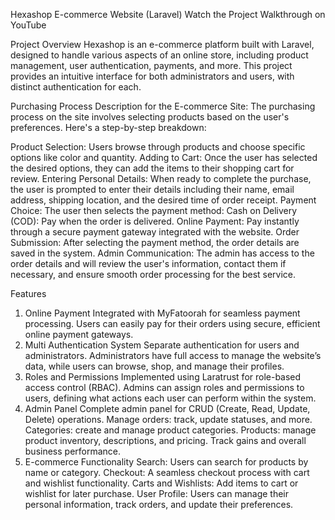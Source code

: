 Hexashop E-commerce Website (Laravel)
Watch the Project Walkthrough on YouTube

Project Overview
Hexashop is an e-commerce platform built with Laravel, designed to handle various aspects of an online store, including product management, user authentication, payments, and more. This project provides an intuitive interface for both administrators and users, with distinct authentication for each.

Purchasing Process Description for the E-commerce Site:
The purchasing process on the site involves selecting products based on the user's preferences. Here's a step-by-step breakdown:

Product Selection: Users browse through products and choose specific options like color and quantity.
Adding to Cart: Once the user has selected the desired options, they can add the items to their shopping cart for review.
Entering Personal Details: When ready to complete the purchase, the user is prompted to enter their details including their name, email address, shipping location, and the desired time of order receipt.
Payment Choice: The user then selects the payment method:
Cash on Delivery (COD): Pay when the order is delivered.
Online Payment: Pay instantly through a secure payment gateway integrated with the website.
Order Submission: After selecting the payment method, the order details are saved in the system.
Admin Communication: The admin has access to the order details and will review the user's information, contact them if necessary, and ensure smooth order processing for the best service.

Features
1. Online Payment
Integrated with MyFatoorah for seamless payment processing.
Users can easily pay for their orders using secure, efficient online payment gateways.
2. Multi Authentication System
Separate authentication for users and administrators.
Administrators have full access to manage the website’s data, while users can browse, shop, and manage their profiles.
3. Roles and Permissions
Implemented using Laratrust for role-based access control (RBAC).
Admins can assign roles and permissions to users, defining what actions each user can perform within the system.
4. Admin Panel
Complete admin panel for CRUD (Create, Read, Update, Delete) operations.
Manage orders: track, update statuses, and more.
Categories: create and manage product categories.
Products: manage product inventory, descriptions, and pricing.
Track gains and overall business performance.
5. E-commerce Functionality
Search: Users can search for products by name or category.
Checkout: A seamless checkout process with cart and wishlist functionality.
Carts and Wishlists: Add items to cart or wishlist for later purchase.
User Profile: Users can manage their personal information, track orders, and update their preferences.
